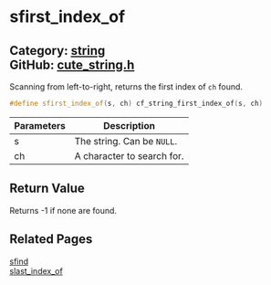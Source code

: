 [](../header.md ':include')

# sfirst_index_of

Category: [string](https://github.com/RandyGaul/cute_framework/blob/master/docs/api_reference?id=string)  
GitHub: [cute_string.h](https://github.com/RandyGaul/cute_framework/blob/master/include/cute_string.h)  
---

Scanning from left-to-right, returns the first index of `ch` found.

```cpp
#define sfirst_index_of(s, ch) cf_string_first_index_of(s, ch)
```

Parameters | Description
--- | ---
s | The string. Can be `NULL`.
ch | A character to search for.

## Return Value

Returns -1 if none are found.

## Related Pages

[sfind](https://github.com/RandyGaul/cute_framework/blob/master/docs/string/sfind.md)  
[slast_index_of](https://github.com/RandyGaul/cute_framework/blob/master/docs/string/slast_index_of.md)  
